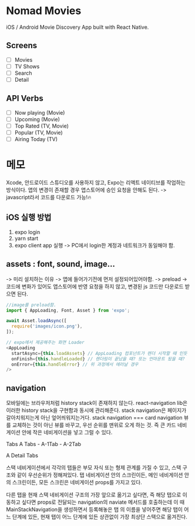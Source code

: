 # Nomad Movies

iOS / Android Movie Discovery App built 
with React Native.

## Screens

- [ ] Movies
- [ ] TV Shows
- [ ] Search
- [ ] Detail

## API Verbs

- [ ] Now playing (Movie)
- [ ] Upcoming (Movie)
- [ ] Top Rated (TV, Movie)
- [ ] Popular (TV, Movie)
- [ ] Airing Today (TV)

# 메모
Xcode, 안드로이드 스튜디오를 사용하지 않고, Expo는 리액트 네이티브를 작업하는 방식이다. 
앱의 변경이 존재할 경우 앱스토어에 승인 요청을 안해도 된다. -> javascript라서 코드를 다운로드 가능!🔥
## iOS 실행 방법
1. expo login
2. yarn start
3. expo client app 실행 -> PC에서 login한 계정과 네트워크가 동일해야 함.

## assets : font, sound, image... 
-> 미리 설치하는 이유 -> 앱에 들어가기전에 먼저 설정되어있어야함. -> preload
-> 코드에 변화가 있어도 앱스토어에 반영 요청을 하지 않고, 변경된 js 코드만 다운로드 받으면 된다.
```javascript
//image를 preload함.
import { AppLoading, Font, Asset } from 'expo';

await Asset.loadAsync([
  require('images/icon.png'),
]);

// expo에서 제공해주는 화면 Loader 
<AppLoading 
  startAsync={this.loadAssets} // AppLoading 컴포넌트가 렌더 시작할 때 인듯
  onFinish={this.handleLoaded} // 렌더링이 끝났을 때? 또는 언마운트 됬을 때?
  onError={this.handleError} // 위 과정에서 에러날 경우
/>
```

## navigation
모바일에는 브라우저처럼 history stack이 존재하지 않는다.
react-navigation lib은 이러한 history stack을 구현함과 동시에
관리해준다.
stack navigation은 페이지가 갈아치워지는게 아닌 엎어씌워지는거다.
stack navigation === card navigation
뷰를 교체하는 것이 아닌 뷰를 바꾸고, 우선 순위를 맨위로 오게 하는 것.
즉 큰 카드 네비게이션 안에 작은 네비게이션을 넣고 그럴 수 있다.

Tabs
  A Tabs
    - A-1Tab
    - A-2Tab

  A Detail Tabs

스택 네비게이션에서 각각의 탭들은 부모 자식 또는 형제 관계를 가질 수 있고,
스택 구조와 같이 우선순위가 정해져있다.
탭 네비게이션 안의 스크린이든, 메인 네비게이션 안의 스크린이든, 모든 스크린은 네비게이션 props를 가지고 있다.

다른 탭을 현재 스택 네비게이션 구조의 가장 앞으로 옮기고 싶다면, 즉 해당 탭으로 이동하고 싶다면
props로 전달되는 navigation의 naviate 메서드를 호출하는데 이 때 MainStackNavigation을 생성하면서
등록해놓은 탭 의 이름을 넣어주면 해당 탭이 어느 단계에 있든, 현재 탭이 어느 단계에 있든 상관없이 가장 최상단 스택으로 옮겨진다.